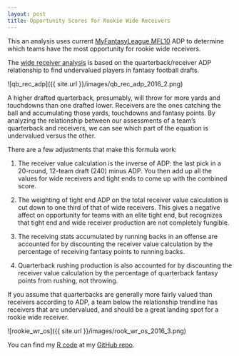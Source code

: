 ```yaml
---
layout: post
title: Opportunity Scores for Rookie Wide Receivers
---
```


This an analysis uses current [MyFantasyLeague MFL10](http://www54.myfantasyleague.com/2016/public#0) ADP to determine which teams have the most opportunity for rookie wide receivers. 

The [wide receiver analysis](http://rotoviz.com/2016/03/rookie-wide-receivers-fantasy/?hvid=17LjJu) is based on the quarterback/receiver ADP relationship to find undervalued players in fantasy football drafts.

![qb_rec_adp]({{ site.url }}/images/qb_rec_adp_2016_2.png)

A higher drafted quarterback, presumably, will throw for more yards and touchdowns than one drafted lower. Receivers are the ones catching the ball and accumulating those yards, touchdowns and fantasy points. By analyzing the relationship between our assessments of a team’s quarterback and receivers, we can see which part of the equation is undervalued versus the other.

There are a few adjustments that make this formula work:

1) The receiver value calculation is the inverse of ADP: the last pick in a 20-round, 12-team draft (240) minus ADP. You then add up all the values for wide receivers and tight ends to come up with the combined score.

2) The weighting of tight end ADP on the total receiver value calculation is cut down to one third of that of wide receivers. This gives a negative affect on opportunity for teams with an elite tight end, but recognizes that tight end and wide receiver production are not completely fungible.

3) The receiving stats accumulated by running backs in an offense are accounted for by discounting the receiver value calculation by the percentage of receiving fantasy points to running backs.

4) Quarterback rushing production is also accounted for by discounting the receiver value calculation by the percentage of quarterback fantasy points from rushing, not throwing.

If you assume that quarterbacks are generally more fairly valued than receivers according to ADP, a team below the relationship trendline has receivers that are undervalued, and should be a great landing spot for a rookie wide receiver.

![rookie_wr_os]({{ site.url }}/images/rook_wr_os_2016_3.png)

You can find my [R code](https://github.com/colekev/Opportunity-Scores-for-Rookie-WRs/blob/master/OS_2016.R) at my [GitHub repo](https://github.com/colekev/Opportunity-Scores-for-Rookie-WRs).

